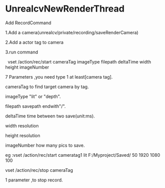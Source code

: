 # UnrealcvNewRenderThread
Add RecordCommand


1.Add a camera(unrealcv/private/recording/saveRenderCamera)


2.Add a actor tag to camera


3.run command

 
vset /action/rec/start cameraTag imageType filepath deltaTime width height imageNumber

7 Parameters ,you need type 1 at least[camera tag].

cameraTag         to find target camera by tag. 

imageType         "lit" or "depth".

filepath          savepath endwith"/".

deltaTime         time between two save(unit:ms).

width             resolution

height            resolution

imageNumber       how many pics to save.

eg :vset /action/rec/start cameratag1 lit F:/Myproject/Saved/ 50 1920 1080 100

vset /action/rec/stop cameraTag

1 parameter ,to stop record.
